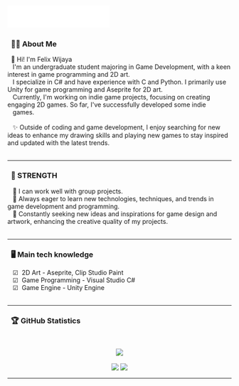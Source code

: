 <img src="images/svg/header_en.svg"></img>

### &nbsp; 🕵🏻 About Me

&nbsp;&nbsp;👋 Hi! I'm Felix Wijaya <br>&nbsp;&nbsp;  I'm an undergraduate student majoring in Game Development, with a keen interest in game programming and 2D art. <br>&nbsp;&nbsp; I specialize in C# and have experience with C and Python. I primarily use Unity for game programming and Aseprite for 2D art.<br>&nbsp;&nbsp; Currently, I'm working on indie game projects, focusing on creating engaging 2D games. So far, I've successfully developed some indie<br>&nbsp;&nbsp; games. <br><br>&nbsp;&nbsp; ✨ Outside of coding and game development, I enjoy searching for new ideas to enhance my drawing skills and playing new games to stay inspired and updated with the latest trends.<br><br>

<hr/>

### &nbsp; 🌟 STRENGTH
&nbsp;&nbsp;&nbsp;🔹 I can work well with group projects.<br>
&nbsp;&nbsp;&nbsp;🔹 Always eager to learn new technologies, techniques, and trends in game development and programming.<br>
&nbsp;&nbsp;&nbsp;🔹 Constantly seeking new ideas and inspirations for game design and artwork, enhancing the creative quality of my projects.<br><br>

<hr/>

### &nbsp; 🖥️ Main tech knowledge
&nbsp;&nbsp;&nbsp;☑  2D Art - Aseprite, Clip Studio Paint<br>
&nbsp;&nbsp;&nbsp;☑  Game Programming - Visual Studio C#<br>
&nbsp;&nbsp;&nbsp;☑  Game Engine - Unity Engine<br>
<br>
<hr/>

### &nbsp; 🏆 GitHub Statistics

  <br/>
    <p align="center">
        <img height="150px" src="https://github-readme-streak-stats.herokuapp.com/?user=Felixwijaya04&theme=nightowl&hide_border=true" />
    </p>
    <p align="center">
        <img height="150px" src="https://github-readme-stats.vercel.app/api?username=Felixwijaya04&theme=nightowl&hide_border=true&include_all_commits=true&count_private=true" /> <img height="150px" src="https://github-readme-stats.vercel.app/api/top-langs/?username=Felixwijaya04&theme=nightowl&hide_border=true&include_all_commits=true&count_private=true&layout=compact" />
    </p>


<hr/>


